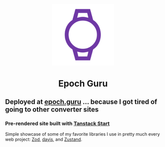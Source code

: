 <p align="center">
    <img style="width: 200px; height: 200px;" src="../public/favicon.svg" alt="Epoch Guru Logo"/>
</p>

<h1 align="center">
    Epoch Guru
</h1>

## Deployed at [epoch.guru](https://www.epoch.guru) ... because I got tired of going to other converter sites

### Pre-rendered site built with [Tanstack Start](https://tanstack.com/start/latest)

Simple showcase of some of my favorite libraries I use in pretty much every web project: [Zod](https://zod.dev/), [dayjs](https://day.js.org/), and [Zustand](https://zustand.docs.pmnd.rs/).
